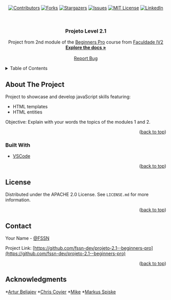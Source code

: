 <!-- PROJECT SHIELDS -->

<div align="center">

[![Contributors][contributors-shield]][contributors-url]
[![Forks][forks-shield]][forks-url]
[![Stargazers][stars-shield]][stars-url]
[![Issues][issues-shield]][issues-url]
[![MIT License][license-shield]][license-url]
[![LinkedIn][linkedin-shield]][linkedin-url]

</div>


<br />

  <h3 align="center">Projeto Level 2.1</h3>

  <p align="center">
   Project from 2nd module of the <a href="https://beginnerspro.faculdadeiv2.com.br/">Beginners Pro</a> course from <a href="https://faculdadeiv2.com.br/">Faculdade IV2</a>
    <br />
    <a href="https://github.com/fssn-dev/projeto-2.1--beginners-pro"><strong>Explore the docs »</strong></a>
    <br />
    <br />
     <!--
    <a href="https://github.com/othneildrew/Best-README-Template">View Demo</a>
    ·
    -->
    <a href="https://github.com/fssn-dev/projeto-2.1--beginners-pro/issues">Report Bug</a>
    <!--
    ·
    <a href="#/issues">Request Feature</a>
    <!--
  </p>
</div>

<!-- TABLE OF CONTENTS -->
<details>
  <summary>Table of Contents</summary>
  <ol>
    <li>
      <a href="#about-the-project">About The Project</a>
      <ul>
        <li><a href="#built-with">Built With</a></li>
      </ul>
    </li>
    <li><a href="#license">License</a></li>
    <li><a href="#contact">Contact</a></li>
  </ol>
</details>

<!-- ABOUT THE PROJECT -->
## About The Project

Project to showcase  and develop javaScript skills featuring:

* HTML templates
* HTML entities


  
  
Objective: Explain with your words the topics of the modules 1 and 2.


<p align="right">(<a href="#top">back to top</a>)</p>


### Built With

* [VSCode](https://code.visualstudio.com/)



<p align="right">(<a href="#top">back to top</a>)</p>


<!-- LICENSE -->
## License

Distributed under the APACHE 2.0 License. See `LICENSE.md` for more information.

<p align="right">(<a href="#top">back to top</a>)</p>


<!-- CONTACT -->
## Contact

Your Name - [@FSSN](https://www.linkedin.com/in/fssn)

Project Link: [https://github.com/fssn-dev/projeto-2.1--beginners-pro](https://github.com/fssn-dev/projeto-2.1--beginners-pro)

<p align="right">(<a href="#top">back to top</a>)</p>

<!-- ACKNOWLEDGMENTS -->

## Acknowledgments

<!-- *[name](url) -->

*[Artur Beljajev](https://stackoverflow.com/users/2987689/artur-beljajev)
*[Chris Coyier](https://css-tricks.com/author/chriscoyier)
*[Mike](https://stackoverflow.com/users/1725378/mike)
*[Markus Spiske](https://unsplash.com/@markusspiske)



[contributors-shield]: https://img.shields.io/github/contributors/fssn-dev/projeto-2.1--beginners-pro.svg?style=for-the-badge
[contributors-url]: https://github.com/fssn-dev/projeto-2.1--beginners-pro/graphs/contributors
[forks-shield]: https://img.shields.io/github/forks/fssn-dev/projeto-2.1--beginners-pro.svg?style=for-the-badge
[forks-url]: https://github.com/fssn-dev/projeto-2.1--beginners-pro/network/members
[stars-shield]: https://img.shields.io/github/stars/fssn-dev/projeto-2.1--beginners-pro.svg?style=for-the-badge
[stars-url]: https://github.com/fssn-dev/projeto-2.1--beginners-pro/stargazers
[issues-shield]: https://img.shields.io/github/issues/fssn-dev/projeto-2.1--beginners-pro.svg?style=for-the-badge
[issues-url]: https://github.com/fssn-dev/projeto-2.1--beginners-pro/issues
[license-shield]: https://img.shields.io/github/license/fssn-dev/projeto-2.1--beginners-pro.svg?style=for-the-badge
[license-url]: https://github.com/fssn-dev/projeto-2.1--beginners-pro/blob/main/License.md
[linkedin-shield]: https://img.shields.io/badge/-LinkedIn-black.svg?style=for-the-badge&logo=linkedin&colorB=555
[linkedin-url]: https://linkedin.com/in/fssn
